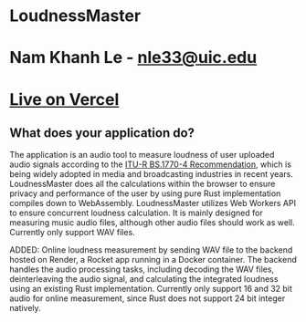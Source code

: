 # LoudnessMaster

# Nam Khanh Le - nle33@uic.edu

# [Live on Vercel](https://test-loudnessmaster-sveltekit.vercel.app)

## What does your application do?

The application is an audio tool to measure loudness of user uploaded audio signals according to the [ITU-R BS.1770-4 Recommendation](https://www.itu.int/dms_pubrec/itu-r/rec/bs/R-REC-BS.1770-4-201510-I!!PDF-E.pdf), which is being widely adopted in media and broadcasting industries in recent years. LoudnessMaster does all the calculations within the browser to ensure privacy and performance of the user by using pure Rust implementation compiles down to WebAssembly. LoudnessMaster utilizes Web Workers API to ensure concurrent loudness calculation. It is mainly designed for measuring music audio files, although other audio files should work as well. Currently only support WAV files.

ADDED: Online loudness measurement by sending WAV file to the backend hosted on Render, a Rocket app running in a Docker container. The backend handles the audio processing tasks, including decoding the WAV files, deinterleaving the audio signal, and calculating the integrated loudness using an existing Rust implementation. Currently only support 16 and 32 bit audio for online measurement, since Rust does not support 24 bit integer natively.
